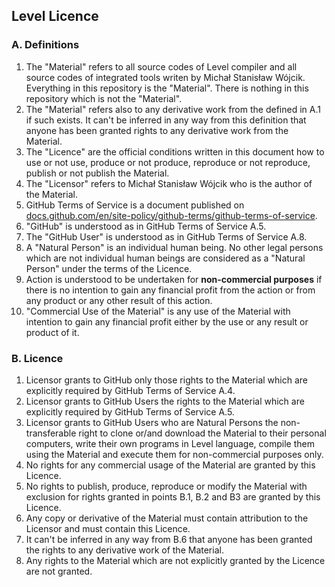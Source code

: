 ## Level Licence

### A. Definitions

<ol>
<li> The "Material" refers to all source codes of Level compiler and all source codes of integrated 
tools writen by Michał Stanisław Wójcik. 
Everything in this repository is the "Material". There is nothing in this repository which is not the 
"Material". 
</li>
<li>
The "Material" refers also to any derivative work from the defined in A.1 if such exists. 
It can't be 
inferred in any way from this definition that anyone has been granted rights to any derivative work from the Material.
</li>
<li>The "Licence" are the official conditions written in this document how to use or not use, produce or not produce, 
reproduce or not reproduce, publish or not publish the Material.</li>
<li>The "Licensor" refers to Michał Stanisław Wójcik who is
the author of the Material.
</li>
<li>GitHub Terms of Service is a document published on <a href="https://docs.github.com/en/site-policy/github-terms/github-terms-of-service">docs.github.com/en/site-policy/github-terms/github-terms-of-service</a>.</li>
<li>"GitHub" is understood 
as in GitHub Terms of Service A.5.</li>
<li>The "GitHub User" is understood as in GitHub Terms of Service A.8.</li>
<li>A "Natural Person" is an individual human being. No other legal persons which are not 
individual human beings are considered as a "Natural Person" under the terms of the Licence.</li>
<li>Action is understood to be undertaken for <b>non-commercial purposes</b> 
if there is no intention to gain any financial profit from the action or from any product 
or any other result of this action.</li>
<li>"Commercial Use of the Material" is any use of the Material with intention to gain any 
financial profit either by the use or any result or product of it.</li>
</ol>

### B. Licence
<ol>
<li> Licensor grants to GitHub only 
those rights to the Material which are explicitly required by GitHub Terms of Service A.4.</li>
<li>
Licensor grants to GitHub Users the rights to the Material which are explicitly required by GitHub Terms of Service A.5.
</li>
<li>
Licensor grants to GitHub Users who are Natural Persons the non-transferable right to clone 
or/and download the Material to their personal computers, write their own programs 
in Level language, compile them using the Material and execute them for 
non-commercial purposes only.
</li>
<li>
No rights for any commercial usage of the Material are granted by this Licence.
</li>
<li>
No rights to publish, produce, reproduce or modify the Material 
with exclusion for rights granted in points B.1, B.2 and B3 are granted by this Licence. 
</li>
<li>
Any copy or derivative of the Material must contain attribution to the Licensor and must contain this Licence.
</li>
<li>
It can't be inferred in any way from B.6 that anyone has been granted the rights to any derivative 
work of the Material. 
</li>
<li>
Any rights to the Material which are not explicitly granted by the Licence are not granted.
</li>
</ol>
